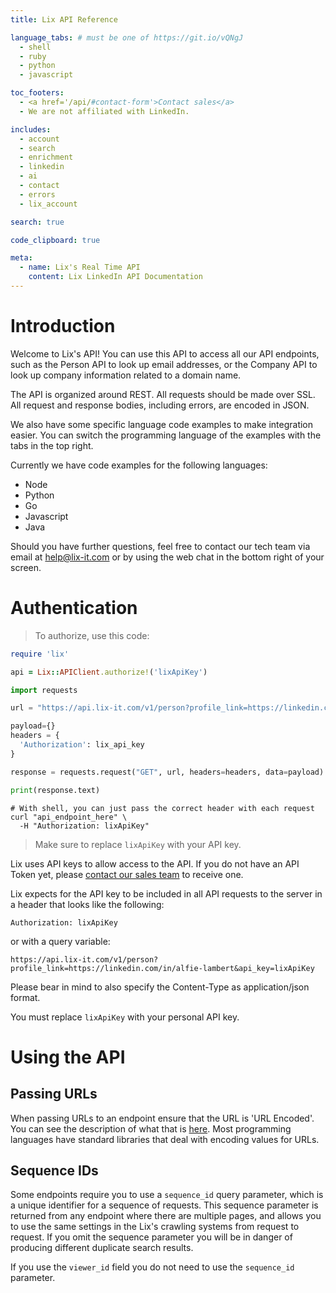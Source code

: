 ```yaml
---
title: Lix API Reference

language_tabs: # must be one of https://git.io/vQNgJ
  - shell
  - ruby
  - python
  - javascript

toc_footers:
  - <a href='/api/#contact-form'>Contact sales</a>
  - We are not affiliated with LinkedIn.

includes:
  - account
  - search
  - enrichment
  - linkedin
  - ai
  - contact
  - errors
  - lix_account

search: true

code_clipboard: true

meta:
  - name: Lix's Real Time API
    content: Lix LinkedIn API Documentation
---
```


# Introduction

Welcome to Lix's API! You can use this API to access all our API endpoints, such as the Person API to look up email addresses, or the Company API to look up company information related to a domain name.

The API is organized around REST. All requests should be made over SSL. All request and response bodies, including errors, are encoded in JSON.

We also have some specific language code examples to make integration easier. You can switch the programming language of the examples with the tabs in the top right.

Currently we have code examples for the following languages:

- Node
- Python
- Go
- Javascript
- Java

Should you have further questions, feel free to contact our tech team via email at [help@lix-it.com](mailto:help@lix-it.com) or by using the web chat in the bottom right of your screen.

# Authentication

> To authorize, use this code:

```ruby
require 'lix'

api = Lix::APIClient.authorize!('lixApiKey')
```

```python
import requests

url = "https://api.lix-it.com/v1/person?profile_link=https://linkedin.com/in/alfie-lambert"

payload={}
headers = {
  'Authorization': lix_api_key
}

response = requests.request("GET", url, headers=headers, data=payload)

print(response.text)
```

```shell
# With shell, you can just pass the correct header with each request
curl "api_endpoint_here" \
  -H "Authorization: lixApiKey"
```

> Make sure to replace `lixApiKey` with your API key.

Lix uses API keys to allow access to the API. If you do not have an API Token yet, please [contact our sales team](mailto:help@lix-it.com) to receive one.

Lix expects for the API key to be included in all API requests to the server in a header that looks like the following:

`Authorization: lixApiKey`

or with a query variable:

`https://api.lix-it.com/v1/person?profile_link=https://linkedin.com/in/alfie-lambert&api_key=lixApiKey`

Please bear in mind to also specify the Content-Type as application/json format.


<aside class="notice">
You must replace <code>lixApiKey</code> with your personal API key.
</aside>

# Using the API

## Passing URLs
When passing URLs to an endpoint ensure that the URL is 'URL Encoded'. You can see the description of what that is [here](https://developer.mozilla.org/en-US/docs/Glossary/percent-encoding). Most programming languages have standard libraries that deal with encoding values for URLs.

## Sequence IDs

Some endpoints require you to use a `sequence_id` query parameter, which is a unique identifier for a sequence of requests. This sequence parameter is returned from any endpoint where there are multiple pages, and allows you to use the same settings in the Lix's crawling systems from request to request. If you omit the sequence parameter you will be in danger of producing different duplicate search results.

If you use the `viewer_id` field you do not need to use the `sequence_id` parameter.
